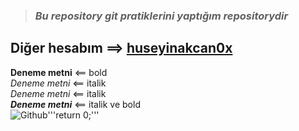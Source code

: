 > ### ***Bu repository git pratiklerini yaptığım repositorydir*** ###
## Diğer hesabım ==> [huseyinakcan0x](https://github.com/huseyinakcan0x) ##
**Deneme metni** <== bold<br/>
*Deneme metni* <== italik<br/>
_Deneme metni_ <== italik<br/>
***Deneme metni*** <== italik ve bold<br/>
![Github](https://cdn.pixabay.com/photo/2013/07/12/19/25/github-154769_1280.png)'''return 0;'''
